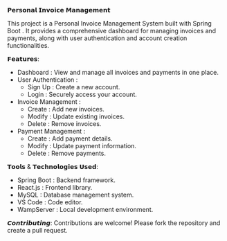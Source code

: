 𝗣𝗲𝗿𝘀𝗼𝗻𝗮𝗹 𝗜𝗻𝘃𝗼𝗶𝗰𝗲 𝗠𝗮𝗻𝗮𝗴𝗲𝗺𝗲𝗻𝘁

This project is a Personal Invoice Management System built with Spring Boot .
It provides a comprehensive dashboard for managing invoices and payments, along with user authentication and account creation functionalities.

𝗙𝗲𝗮𝘁𝘂𝗿𝗲𝘀:
- Dashboard : View and manage all invoices and payments in one place.
- User Authentication : 
  - Sign Up : Create a new account.
  - Login : Securely access your account.
- Invoice Management :
  - Create : Add new invoices.
  - Modify : Update existing invoices.
  - Delete : Remove invoices.
- Payment Management :
  - Create : Add payment details.
  - Modify : Update payment information.
  - Delete : Remove payments.

𝗧𝗼𝗼𝗹𝘀 & 𝗧𝗲𝗰𝗵𝗻𝗼𝗹𝗼𝗴𝗶𝗲𝘀 𝗨𝘀𝗲𝗱:
- Spring Boot : Backend framework.
- React.js : Frontend library.
- MySQL : Database management system.
- VS Code : Code editor.
- WampServer : Local development environment.


𝘾𝙤𝙣𝙩𝙧𝙞𝙗𝙪𝙩𝙞𝙣𝙜:
Contributions are welcome! Please fork the repository and create a pull request.

